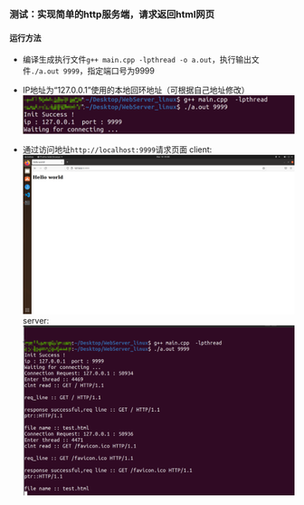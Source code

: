 ### 测试：实现简单的http服务端，请求返回html网页
#### 运行方法
* 编译生成执行文件`g++ main.cpp -lpthread -o a.out`，执行输出文件`./a.out 9999`，指定端口号为9999

* IP地址为“127.0.0.1”使用的本地回环地址（可根据自己地址修改）
  ![avatar](/img/3.png)

* 通过访问地址`http://localhost:9999`请求页面
  client:
  ![avatar](./img/2.png)
  server:
  ![avatar](./img/1.png)